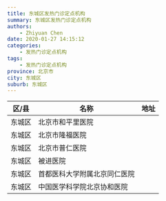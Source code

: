 ```yaml
---
title: 东城区发热门诊定点机构
summary: 东城区发热门诊定点机构
authors: 
    - Zhiyuan Chen
date: 2020-01-27 14:15:12
categories: 
    - 发热门诊定点机构
tags: 
    - 发热门诊定点机构
province: 北京市
city: 东城区
suburb: 东城区
---
```


|  区/县  |  名称  |  地址  |
|------|-------|------|
|  东城区  |  北京市和平里医院  |    
|  东城区  |  北京市隆福医院  |    
|  东城区  |  北京市普仁医院  |    
|  东城区  |  被进医院  |    
|  东城区  |  首都医科大学附属北京同仁医院  |    
|  东城区  |  中国医学科学院北京协和医院  |    

